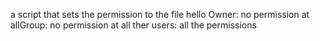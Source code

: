  a script that sets the permission to the file hello Owner: no permission at allGroup: no permission at all ther users: all the permissions
